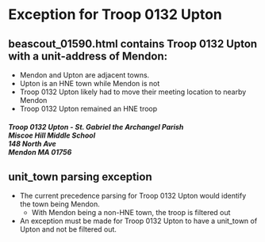 # Exception for Troop 0132 Upton

## beascout_01590.html contains Troop 0132 Upton with a unit-address of Mendon:
- Mendon and Upton are adjacent towns.
- Upton is an HNE town while Mendon is not
- Troop 0132 Upton likely had to move their meeting location to nearby Mendon
- Troop 0132 Upton remained an HNE troop

<div class="unit-name">
          <h5>Troop 0132 Upton - St. Gabriel the Archangel Parish<br>
<div class="unit-address">
          Miscoe Hill Middle School<br>148 North Ave<br>Mendon MA 01756        </div>            

## unit_town parsing exception
- The current precedence parsing for Troop 0132 Upton would identify the town being Mendon.
  - With Mendon being a non-HNE town, the troop is filtered out
- An exception must be made for Troop 0132 Upton to have a unit_town of Upton and not be filtered out.
